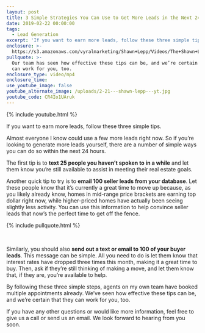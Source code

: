 ```yaml
---
layout: post
title: 3 Simple Strategies You Can Use to Get More Leads in the Next 24 Hours
date: 2019-02-22 00:00:00
tags:
  - Lead Generation
excerpt: 'If you want to earn more leads, follow these three simple tips.'
enclosure: >-
  https://s3.amazonaws.com/vyralmarketing/Shawn+Lepp/Videos/The+Shawn+Lepp+Group+-+3+Simple+Strategies+You+Can+Use+to+Get+More+Leads+in+the+Next+24+Hours.mp4
pullquote: >-
  Our team has seen how effective these tips can be, and we’re certain that they
  can work for you, too.
enclosure_type: video/mp4
enclosure_time:
use_youtube_image: false
youtube_alternate_image: /uploads/2-21---shawn-lepp---yt.jpg
youtube_code: CR4Io1UAruk
---
```


{% include youtube.html %}

If you want to earn more leads, follow these three simple tips.

Almost everyone I know could use a few more leads right now. So if you’re looking to generate more leads yourself, there are a number of simple ways you can do so within the next 24 hours.

The first tip is to **text 25 people you haven’t spoken to in a while** and let them know you’re still available to assist in meeting their real estate goals.

Another quick tip to try is to **email 100 seller leads from your database**. Let these people know that it’s currently a great time to move up because, as you likely already know, homes in mid-range price brackets are earning top dollar right now, while higher-priced homes have actually been seeing slightly less activity. You can use this information to help convince seller leads that now’s the perfect time to get off the fence.

{% include pullquote.html %}

&nbsp;

Similarly, you should also **send out a text or email to 100 of your buyer leads**. This message can be simple. All you need to do is let them know that interest rates have dropped three times this month, making it a great time to buy. Then, ask if they’re still thinking of making a move, and let them know that, if they are, you’re available to help.

By following these three simple steps, agents on my own team have booked multiple appointments already. We’ve seen how effective these tips can be, and we’re certain that they can work for you, too.

If you have any other questions or would like more information, feel free to give us a call or send us an email. We look forward to hearing from you soon.